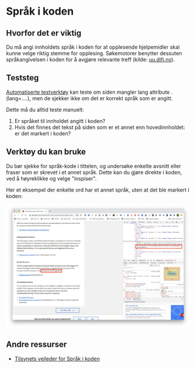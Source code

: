 # Språk i koden

## Hvorfor det er viktig
Du må angi innholdets språk i koden for at opplesende hjelpemidler skal kunne velge riktig stemme for opplesing. Søkemotorer benytter dessuten språkangivelsen i koden for å avgjøre relevante treff (kilde: [uu.difi.no](https://uu.difi.no/krav-og-regelverk/losningsforslag-web/sprak-i-koden)).

## Teststeg
[Automatiserte testverktøy](/hvordan-faa-det-til/UU-testing/automatisert-testing/) kan teste om siden mangler lang attribute . (lang=....), men de sjekker ikke om det er korrekt språk som er angitt.

Dette må du alltid teste manuelt:

1. Er språket til innholdet angitt i koden?
2. Hvis det finnes det tekst på siden som er et annet enn hovedinnholdet: er det markert i koden?

## Verktøy du kan bruke
Du bør sjekke for språk-kode i tittelen, og undersøke enkelte avsnitt eller fraser som er skrevet i et annet språk. Dette kan du gjøre direkte i koden, ved å høyreklikke og velge "inspiser".

Her et eksempel der enkelte ord har et annet språk, uten at det ble markert i koden:

![Norsk ord i engelsk tekst uten passende lang-tag i koden](https://github.com/navikt/universell-utforming/blob/master/hvordan-faa-det-til/UU-testing/manuell-testing/spraak.png)

## Andre ressurser
* [Tilsynets veileder for Språk i koden](https://uu.difi.no/krav-og-regelverk/losningsforslag-web/sprak-i-koden)
